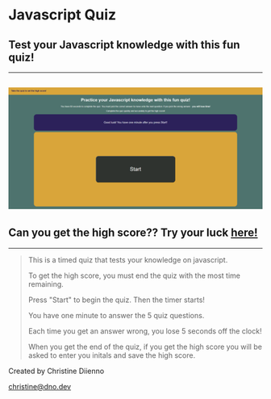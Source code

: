 # Javascript Quiz



## Test your Javascript knowledge with this fun quiz!

---

## ![screenshot of Christine's javascript quiz](assets/screenshot.png)

## Can you get the high score?? Try your luck <a href='https://mrsdno.github.io/javascript-quiz/'>here!</a>

---

>This is a timed quiz that tests your knowledge on javascript.
>
>To get the high score, you must end the quiz with the most time remaining.
>
>Press "Start" to begin the quiz. Then the timer starts!
>
>You have one minute to answer the 5 quiz questions.
>
>Each time you get an answer wrong, you lose 5 seconds off the clock!
>
>When you get the end of the quiz, if you get the high score you will be asked to enter you initals and save the high score.

Created by Christine Diienno

<a href="mailto:christine@dno.dev">christine@dno.dev</a>
